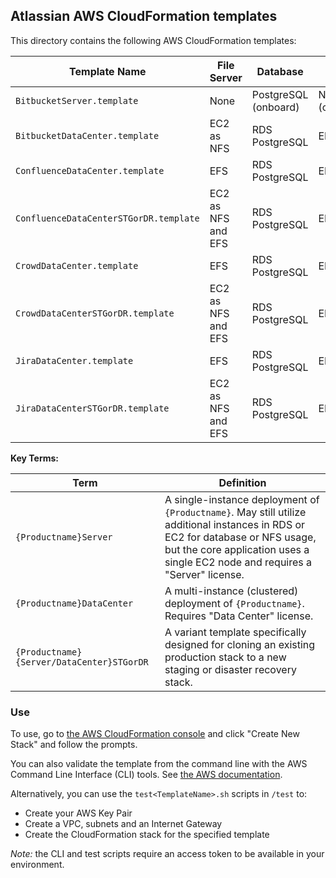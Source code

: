 ## Atlassian AWS CloudFormation templates

This directory contains the following AWS CloudFormation templates:

| Template Name | File Server | Database | Proxy | Documentation |
|---------------|-------------|----------|-------|---------------|
| `BitbucketServer.template` | None | PostgreSQL (onboard) | Nginx (onboard) | [Documentation](https://confluence.atlassian.com/x/wZZKLg) |
| `BitbucketDataCenter.template` | EC2 as NFS | RDS PostgreSQL | ELB | - |
| `ConfluenceDataCenter.template` | EFS | RDS PostgreSQL | ELB | - |
| `ConfluenceDataCenterSTGorDR.template` | EC2 as NFS and EFS | RDS PostgreSQL | ELB | - |
| `CrowdDataCenter.template` | EFS | RDS PostgreSQL | ELB | - |
| `CrowdDataCenterSTGorDR.template` | EC2 as NFS and EFS | RDS PostgreSQL | ELB | - |
| `JiraDataCenter.template` | EFS | RDS PostgreSQL | ELB | - |
| `JiraDataCenterSTGorDR.template` | EC2 as NFS and EFS | RDS PostgreSQL | ELB | - |

**Key Terms:**

| Term | Definition |
|------|------------|
| `{Productname}Server` | A single-instance deployment of `{Productname}`. May still utilize additional instances in RDS or EC2 for database or NFS usage, but the core application uses a single EC2 node and requires a "Server" license. |
| `{Productname}DataCenter` | A multi-instance (clustered) deployment of `{Productname}`. Requires "Data Center" license. |
| `{Productname}{Server/DataCenter}STGorDR` | A variant template specifically designed for cloning an existing production stack to a new staging or disaster recovery stack. |

### Use

To use, go to [the AWS CloudFormation console](https://console.aws.amazon.com/cloudformation/home?region=us-east-1) and click "Create New Stack" and follow the prompts.

You can also validate the template from the command line with the AWS Command Line Interface (CLI) tools. See [the AWS documentation](http://docs.aws.amazon.com/cli/latest/userguide/installing.html).

Alternatively, you can use the `test<TemplateName>.sh` scripts in `/test` to:

- Create your AWS Key Pair
- Create a VPC, subnets and an Internet Gateway
- Create the CloudFormation stack for the specified template

_Note:_ the CLI and test scripts require an access token to be available in your environment.
